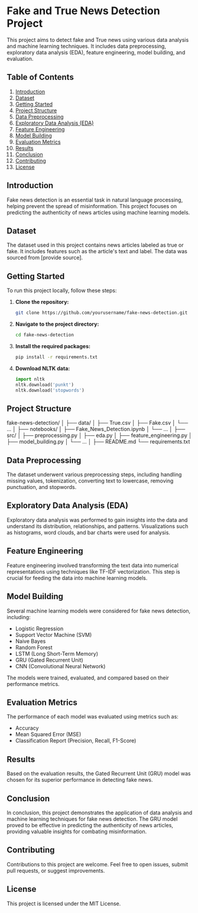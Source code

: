 # Fake and True News Detection Project

This project aims to detect fake and True news using various data analysis and machine learning techniques. It includes data preprocessing, exploratory data analysis (EDA), feature engineering, model building, and evaluation.

## Table of Contents
1. [Introduction](#introduction)
2. [Dataset](#dataset)
3. [Getting Started](#getting-started)
4. [Project Structure](#project-structure)
5. [Data Preprocessing](#data-preprocessing)
6. [Exploratory Data Analysis (EDA)](#exploratory-data-analysis-eda)
7. [Feature Engineering](#feature-engineering)
8. [Model Building](#model-building)
9. [Evaluation Metrics](#evaluation-metrics)
10. [Results](#results)
11. [Conclusion](#conclusion)
12. [Contributing](#contributing)
13. [License](#license)

## Introduction
Fake news detection is an essential task in natural language processing, helping prevent the spread of misinformation. This project focuses on predicting the authenticity of news articles using machine learning models.

## Dataset
The dataset used in this project contains news articles labeled as true or fake. It includes features such as the article's text and label. The data was sourced from [provide source].

## Getting Started
To run this project locally, follow these steps:

1. **Clone the repository:**
    ```sh
    git clone https://github.com/yourusername/fake-news-detection.git
    ```

2. **Navigate to the project directory:**
    ```sh
    cd fake-news-detection
    ```

3. **Install the required packages:**
    ```sh
    pip install -r requirements.txt
    ```

4. **Download NLTK data:**
    ```python
    import nltk
    nltk.download('punkt')
    nltk.download('stopwords')
    ```

## Project Structure
fake-news-detection/
│
├── data/
│ ├── True.csv
│ ├── Fake.csv
│ └── ...
│
├── notebooks/
│ ├── Fake_News_Detection.ipynb
│ └── ...
│
├── src/
│ ├── preprocessing.py
│ ├── eda.py
│ ├── feature_engineering.py
│ ├── model_building.py
│ └── ...
│
├── README.md
└── requirements.txt

## Data Preprocessing
The dataset underwent various preprocessing steps, including handling missing values, tokenization, converting text to lowercase, removing punctuation, and stopwords.

## Exploratory Data Analysis (EDA)
Exploratory data analysis was performed to gain insights into the data and understand its distribution, relationships, and patterns. Visualizations such as histograms, word clouds, and bar charts were used for analysis.

## Feature Engineering
Feature engineering involved transforming the text data into numerical representations using techniques like TF-IDF vectorization. This step is crucial for feeding the data into machine learning models.

## Model Building
Several machine learning models were considered for fake news detection, including:
- Logistic Regression
- Support Vector Machine (SVM)
- Naive Bayes
- Random Forest
- LSTM (Long Short-Term Memory)
- GRU (Gated Recurrent Unit)
- CNN (Convolutional Neural Network)

The models were trained, evaluated, and compared based on their performance metrics.

## Evaluation Metrics
The performance of each model was evaluated using metrics such as:
- Accuracy
- Mean Squared Error (MSE)
- Classification Report (Precision, Recall, F1-Score)

## Results
Based on the evaluation results, the Gated Recurrent Unit (GRU) model was chosen for its superior performance in detecting fake news.

## Conclusion
In conclusion, this project demonstrates the application of data analysis and machine learning techniques for fake news detection. The GRU model proved to be effective in predicting the authenticity of news articles, providing valuable insights for combating misinformation.

## Contributing
Contributions to this project are welcome. Feel free to open issues, submit pull requests, or suggest improvements.

## License
This project is licensed under the MIT License.
